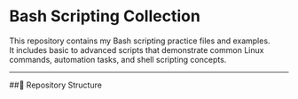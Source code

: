 # Bash Scripting Collection 

This repository contains my Bash scripting practice files and examples.  
It includes basic to advanced scripts that demonstrate common Linux commands, automation tasks, and shell scripting concepts.

---

##📂 Repository Structure
